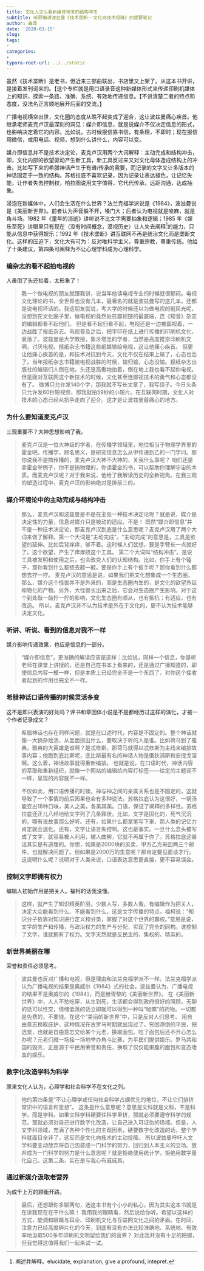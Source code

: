 ```yaml
---
title: 文化人怎么看新媒体带来的结构冲击
subtitle: 听顾衡讲波兹曼《技术垄断——文化向技术投降》的提要笔记
author: 曲政
date: '2020-03-15'
slug: 
tags:
- 
categories:
- 
typora-root-url: ../../static
---
```


虽然《技术垄断》是老书，但近来三部曲联出，书店里又上架了。从这本书开讲，是接着发刊词来的。【这个专栏就是用口语录音这种新媒体形式来传递印刷机媒体上的知识，探索一条路，准确、系统、有效地传递信息。【不讲清楚二者的特点和态度，没法名正言顺地展开后面的交流。】

广播电视横空出世，文化圈的态度从瞧不起变成了迎合，这让波兹曼痛心疾首。他继承老师麦克卢汉最深刻的洞见：媒介即信息，就是说媒介不仅决定信息的形式，也~~影响~~决定着它的内容。比如说，古时候报信靠书信，有条理，不即时；现在报信用微信，或用电话、视频，想到什么讲什么，内容可以变。

媒介即信息并不是技术决定论，麦克卢汉用两个大词解释：主动完成和结构冲击，即，文化内部的欲望驱动产生新工具，新工具反过来又对文化母体造成结构上的冲击。比如写下来的希腊神话产生于有谱/传承的需要，而记录的文字又让多版本的神话固定于一致的结构。苏格拉底不喜欢记录，因为记录让表达褪色，让记忆失能，让作者失去控制权，柏拉图说用文字值得，它代代传承，远距沟通，达成抽象。

浸泡在新媒体中，人们会生活在什么世界？法兰克福学派说是《1984》，波滋曼说是《美丽新世界》。前者认为声音躲不开，嗓门大；后者认为电视就是唆麻，就是角斗场。1982 年《童年的消逝》讲听说不比文字需要抽象和逻辑；1985 年《娱乐至死》讲眼里只有现在（没有时间概念，漠视历史）让人失去阐释[^interpret]的能力，只能从信息中获得娱乐；1992 年《技术垄断》讲互联网不再是统治文化而是垄断文化。这样的压迫下，文化大有可为：反对唯科学主义，尊重宗教，尊重传统。他给了十条建议，第四条可阐释为不让心理学科成为心理科学。

[^interpret]: 阐述并解释。elucidate, explanation, give a profound, intepret.

### 编杂志的看不起拍电视的

人虽倒了头还抬着，太形象了！

>   我一个做电视的朋友就跟我讲，说当年他读电视专业的时候就很郁闷。电视文化理论的书，全世界也没有几本，最著名的就是波兹曼写的这几本，还都是说电视坏话的。我这朋友就说，考大学的时候还以为做电视的挺风光呢，没想到在文化圈子里，做电视的竟然处在鄙视链的最底端，连《知音》杂志的编辑都看不起他们。
>   但是看不起归看不起，电视还是一边被鄙视着，一边战胜了报纸杂志。电视普及之后，把字印在纸上进行传播的印刷机文化，衰落了。波兹曼是大学教授，象牙塔里的学者，当然是高度推崇印刷机文明，讨厌电视。报纸杂志书籍这些纸媒输给电视，这让他痛心疾首。
>   但更让他痛心疾首的是，和技术对抗到今天，文化不仅在结果上输了，心态也怂了。当年报纸杂志书籍被电视战胜的时候，输归输，心态没输。报纸杂志出版社的编辑们人倒在地，头还是高傲地抬着，倒在地上我也看不起你电视。但是面对互联网这个新技术的时候，文化甚至连鄙视技术的勇气和心态都没有了。
>   微博只允许发140个字，那我就不写长文章了，我写段子。今日头条只允许发60秒短视频，那我就拍59秒的小短片。在互联网时期，文化人对技术的心态已经从抗争走向了迎合。这才是让波兹曼最痛心的地方。

### 为什么要知道麦克卢汉

三观重要不？大神思想影响了我。

>   麦克卢汉是一位大神级的学者，在传播学领域里，地位相当于物理学界里的霍金吧。传播学，顾名思义，是研究信息怎么从甲传递到乙的一门学问。那你说我不是搞传播的，麦克卢汉大神不大神的，关我什么事呢？
>   咱们还是拿霍金举例子，你不是搞物理的，你读霍金的书，可以帮助你理解宇宙的本质。而麦克卢汉呢？对于我来说，他给了我解读历史的全新视角。在我三观的塑造过程中，麦克卢汉的影响绝对是排前三的。

### 媒介环境论中的主动完成与结构冲击

>   那么，麦克卢汉和波兹曼是不是在主张一种技术决定论呢？就是说，媒介是决定性的力量，信息对媒介只是被动的适应。不是！
>   既然“媒介即信息”并不是一种技术决定论，那麦克卢汉到底是什么意思呢？麦克卢汉用了两个大词来做了解释。第一个大词是“主动完成”。“主动完成”的意思是，工具是欲望的延伸。比如后背痒痒，够不着。这时候人们就想，要是手臂长一点就好了。这个欲望，产生了痒痒挠这个工具。
>   第二个大词叫“结构冲击”。是说工具被发明和使用之后，也会改变人们的认知结构。比如，你手上有个锤子，那你看到什么都想去敲一敲。要是你手上有个扳手呢？那你看到什么都想去拧一拧。
>   麦克卢汉的意思是说，如果我们把文化想象成一个生态圈，那么，媒介这个怪兽并不是外来的，而是生态圈内生的，是文化的欲望外延和物化的产物。另外，大怪兽长出来之后，它会对生态圈产生影响。对于这个到处敲一敲拧一拧的影响，文化生态圈有顺从，也有抵抗；有适应，也有改造。
>   所以，麦克卢汉并不认为技术是外在于文化的，更不认为技术能够决定文化。

### 听讲、听说、看到的信息对我不一样

媒介影响传递效果，也应是信息的一部分。

>   “媒介即信息”，更准确的解读应该是这样：比如说，同样一个信息，你是听老师在课堂上讲授的，还是自己在书本上看来的，还是通过广播知道的，即使信息内容一模一样，但是本质上已经完全不是一个东西了，对你这个接收者起到的作用也完全不一样。

### 希腊神话口语传播的时候灵活多变

这不是即兴表演的好处吗？评书和章回体小说是不是都经历过这样的演化，才被一个作者记录成文？

>   希腊神话也存在同样问题，就是在口述时代，内容是不固定的。整个神话就像一大锅杂烩汤，从里面捞出什么，要取决于听的人是谁。比如荷马到了雅典，雅典的大英雄是谁啊？是忒修斯，那荷马就得以忒修斯为主线来编排故事内容；他跑到底比斯呢，底比斯最有名的神话人物是俄狄浦斯和安提戈涅啊。这么着，神话故事就得重新编排。
>   也就是说，在口语时代，神话内容的萃取和重新组织，就像一个网站的编辑给内容打标签——给定的主题词不一样，呈现的内容就不一样。
>
>   不仅如此，用口语传播的时候，神与神之间的亲属关系也是不固定的，这就导致了一个事情的前后因果也会有多种说法。苏格拉底认为这很好，一锅汤能变出18种口味，美人之美，各美其美。口语，保证了阐释的多样性。苏格拉底还正儿八经地给文字列了几条罪状。比如，文字是固化的，死气沉沉的，哪有说故事那么好听。还有，如果什么都拿笔写下来，那人类的记忆力肯定就会退化。还有，文字让语言失控啊。这也是事实。一旦什么念头被写成了文字，就容易被人利用，被人曲解，它就不再属于你了。苏格拉底这番话其实是有道理的。你想，如果是2000块的买卖，甲方乙方来回两三个邮件，也就解决问题了。但如果是2000万的生意呢？那肯定要见面谈才行。这说明什么呢？说明对于人类来说，口语表达意思更直接，更不容易误会。

### 控制文字即拥有权力

编辑人初始作用是把关人。福柯的话我没懂。

>   这样，就产生了知识精英阶层。少数人写，多数人看。有编辑作为把关人，决定大众能看到什么、不能看到什么，这是文字传播的特点。福柯说：“知识分子依靠对知识进行定义和分类，掌握了对这个世界的霸权。”意思是说，文字的生产和传播，与政治权力的生产与分配，实现了完全的同构。谁控制了文字，谁就拥有了权力。文字天然就是反民主的、集权的、精英的。

### 新世界美丽在哪

荣誉和责任必须思考。

>   波兹曼也反对广播和电视，但是理由和法兰克福学派不一样。法兰克福学派认为广播电视的结果是奥威尔《1984》式的社会。波兹曼认为，广播电视的结果不是奥威尔的《1984》，而是赫胥黎的《美丽新世界》。
>   在《美丽新世界》中，人人不愁吃穿，从生到死，生活都会得到政府很好的照顾，无聊的话可以性交，情绪低落的话立即就可以得到一种叫“唆嘛”的药物。一切都是免费的，不要钱。在这个“美丽的新世界”中，只是反对人们思考。
>   用自由意志换取庇护，这种情况在古罗马时期就出现过了。穷困潦倒的平民，把选票，也就是自由意志交给某个元老，换取面包。吃了面包后还不开心怎么办呢？元老们就一场接一场地举办角斗比赛，为平民们提供娱乐。罗马共和国的毁灭，正是源于平民用荣誉和责任，换取了仅仅能果腹的面包和变态嗜血的娱乐。

### 数字化改造学科为科学

原来文化人认为，心理学和社会科学不在文化之列。

>   他的第四条是“不让心理学或任何社会科学占据优先的地位，不让它们排挤常识中的语言和思想”。
>   这条是什么意思呢？意思是文科就是文科，不是科学，而是学科。如果文科学科硬要往科学里挤，那就必须要遵守科学的规范，那就必须对自己进行数字化改造，让自己进入可证伪的场域。但是，人文学科领域，充满了各种个性化的主观因素，硬要数字化改造的话，整个学科就面目全非了，这反而是文化向技术的主动投降。
>   所以波兹曼呼吁人文学科要主动放弃将自己包装成一门科学的努力，回归到人本主义的立场。放弃成为一门科学的努力是什么意思呢？就是拒绝使用统计学，拒绝用数字量化自己。这第二条，实在是与我心有戚戚焉。

### 通过新媒介汲取老营养

为成千上万的顾衡开路。

>   最后，还想跟你多聊两句，选这本书有个小小的私心，因为其实这本书就是在讲我现在在干什么嘛！
>   我用我的眼睛看，然后说给你听。希望以这样的方式，能调和眼睛与耳朵、印刷机文化与互联网文化之间的矛盾。在时间、注意力已经高度碎片化的今天，到底有没有办法比较准确地、系统地、有效率地汲取500多年印刷机文明留给我们的营养？
>   对此我并没有十足的把握，但我觉得这值得我们一起来试一试。

